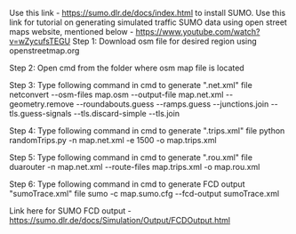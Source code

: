 Use this link - https://sumo.dlr.de/docs/index.html to install SUMO. Use this link for tutorial on generating simulated traffic SUMO data using open street maps website, mentioned below - https://www.youtube.com/watch?v=wZycufsTEGU
Step 1:
Download osm file for desired region using openstreetmap.org

Step 2:
Open cmd from the folder where osm map file is located

Step 3: Type following command in cmd to generate ".net.xml" file
netconvert --osm-files map.osm --output-file map.net.xml --geometry.remove --roundabouts.guess --ramps.guess --junctions.join --tls.guess-signals --tls.discard-simple --tls.join

Step 4: Type following command in cmd to generate ".trips.xml" file
python randomTrips.py -n map.net.xml -e 1500 -o map.trips.xml

Step 5: Type following command in cmd to generate ".rou.xml" file
duarouter -n map.net.xml --route-files map.trips.xml -o map.rou.xml

Step 6: Type following command in cmd to generate FCD output "sumoTrace.xml" file
sumo -c map.sumo.cfg --fcd-output sumoTrace.xml

Link here for SUMO FCD output - https://sumo.dlr.de/docs/Simulation/Output/FCDOutput.html
